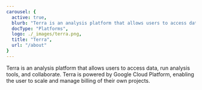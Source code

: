 ```yaml
---
carousel: {
  active: true,
  blurb: "Terra is an analysis platform that allows users to access data, run analysis tools, and collaborate. Terra is powered by Google Cloud Platform, enabling the user to scale and manage billing of their own projects.",
  docType: "Platforms",
  logo: ./_images/terra.png,
  title: "Terra",
  url: "/about"
}
---
```

Terra is an analysis platform that allows users to access data, run analysis tools, and collaborate. Terra is powered by Google Cloud Platform, enabling the user to scale and manage billing of their own projects.
